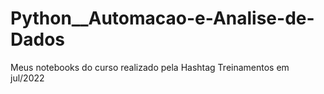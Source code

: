 # Python__Automacao-e-Analise-de-Dados
Meus notebooks do curso realizado pela Hashtag Treinamentos em jul/2022
